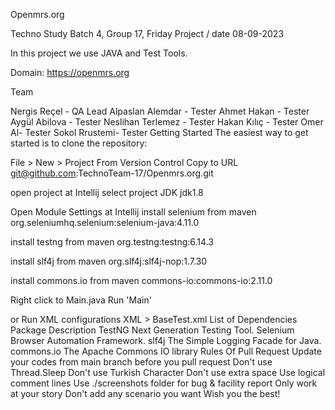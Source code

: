 Openmrs.org

Techno Study Batch 4, Group 17, Friday Project / date 08-09-2023

In this project we use JAVA and Test Tools.

Domain: https://openmrs.org  

Team

Nergis Reçel - QA Lead
Alpaslan Alemdar - Tester
Ahmet Hakan - Tester
Aygül Abilova - Tester
Neslihan Terlemez - Tester
Hakan Kılıç - Tester
Omer Al- Tester
Sokol Rrustemi- Tester
Getting Started
The easiest way to get started is to clone the repository:

File > New > Project From Version Control 
Copy to URL
git@github.com:TechnoTeam-17/Openmrs.org.git

open project at Intellij
select project JDK
jdk1.8

Open Module Settings at Intellij
install selenium from maven
org.seleniumhq.selenium:selenium-java:4.11.0

install testng from maven
org.testng:testng:6.14.3

install slf4j from maven
org.slf4j:slf4j-nop:1.7.30

install commons.io from maven
commons-io:commons-io:2.11.0

Right click to Main.java
Run 'Main'

or Run XML configurations
XML > BaseTest.xml 
List of Dependencies
Package	Description
TestNG	Next Generation Testing Tool.
Selenium	Browser Automation Framework.
slf4j	The Simple Logging Facade for Java.
commons.io	The Apache Commons IO library
Rules Of Pull Request
Update your codes from main branch before you pull request
Don't use Thread.Sleep
Don't use Turkish Character
Don't use extra space
Use logical comment lines
Use ./screenshots folder for bug & facility report
Only work at your story
Don't add any scenario you want
Wish you the best!
